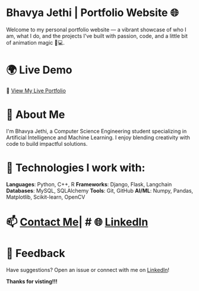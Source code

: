 # **Bhavya Jethi | Portfolio Website 🌐**
Welcome to my personal portfolio website — a vibrant showcase of who I am, what I do, and the projects I've built with passion, code, and a little bit of animation magic 🎨💻.
# **🌍 Live Demo**
🔗 [View My Live Portfolio](https://portfolio-nu-beige-22.vercel.app/)

# **🚀 About Me**
I'm Bhavya Jethi, a Computer Science Engineering student specializing in Artificial Intelligence and Machine Learning. I enjoy blending creativity with code to build impactful solutions.

# **🔧 Technologies I work with:**
**Languages**: Python, C++, R
**Frameworks**: Django, Flask, Langchain
**Databases**: MySQL, SQLAlchemy
**Tools**: Git, GitHub
**AI/ML**: Numpy, Pandas, Matplotlib, Scikit-learn, OpenCV

# **📫 [Contact Me](jethibhavya@gmail.com)**| # **🌐 [LinkedIn](https://www.linkedin.com/in/bhavya-jethi-3b306b250/)**

# **💬 Feedback**
Have suggestions? Open an issue or connect with me on [LinkedIn](https://www.linkedin.com/in/bhavya-jethi-3b306b250/)!

**Thanks for visting!!!**



